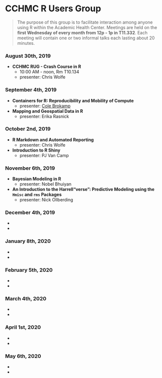 # CCHMC R Users Group

> The purpose of this group is to facilitate interaction among anyone using R within the Academic Health Center.  Meetings are held on the **first Wednesday of every month from 12p - 1p in T11.332**.  Each meeting will contain one or two informal talks each lasting about 20 minutes.

### August 30th, 2019
- **CCHMC RUG - Crash Course in R**
  - 10:00 AM - noon, Rm T10.134
  - presenter: Chris Wolfe

### September 4th, 2019
- **Containers for R: Reproducibility and Mobility of Compute**
  - presenter: [Cole Brokamp](https://twitter.com/colebrokamp)
- **Mapping and Geospatial Data in R**
  - presenter: Erika Rasnick
  
### October 2nd, 2019
- **R Markdown and Automated Reporting**
  - presenter: Chris Wolfe
- **Introduction to R Shiny**
  - presenter: PJ Van Camp

### November 6th, 2019
- **Bayesian Modeling in R**
  - presenter: Nobel Bhuiyan
- **An Introduction to the Harrell“verse”: Predictive Modeling using the `Hmisc` and `rms` Packages**
  - presenter: Nick Ollberding

### December 4th, 2019
- 
- 

### January 8th, 2020
- 
- 

### February 5th, 2020
- 
- 

### March 4th, 2020
- 
- 

### April 1st, 2020
- 
- 

### May 6th, 2020
- 
- 


